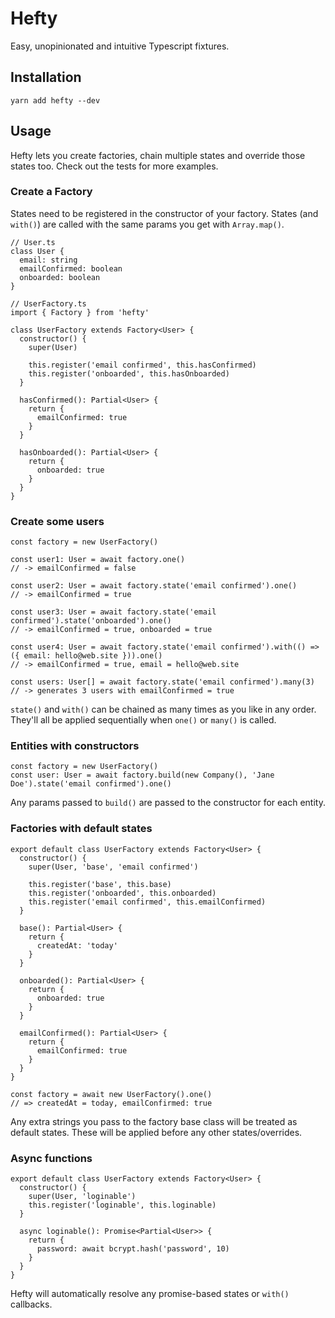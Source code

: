 # Hefty
Easy, unopinionated and intuitive Typescript fixtures.

## Installation
`yarn add hefty --dev`

## Usage
Hefty lets you create factories, chain multiple states and override those states too. Check out the tests for more examples.

### Create a Factory
States need to be registered in the constructor of your factory. States (and `with()`) are called with the same params you get with `Array.map()`.

```
// User.ts
class User {
  email: string
  emailConfirmed: boolean
  onboarded: boolean
}

// UserFactory.ts
import { Factory } from 'hefty'

class UserFactory extends Factory<User> {
  constructor() {
    super(User)

    this.register('email confirmed', this.hasConfirmed)
    this.register('onboarded', this.hasOnboarded)
  }

  hasConfirmed(): Partial<User> {
    return {
      emailConfirmed: true
    }
  }

  hasOnboarded(): Partial<User> {
    return {
      onboarded: true
    }
  }
}
```

### Create some users
```
const factory = new UserFactory()

const user1: User = await factory.one()
// -> emailConfirmed = false

const user2: User = await factory.state('email confirmed').one()
// -> emailConfirmed = true

const user3: User = await factory.state('email confirmed').state('onboarded').one()
// -> emailConfirmed = true, onboarded = true

const user4: User = await factory.state('email confirmed').with(() => ({ email: hello@web.site })).one()
// -> emailConfirmed = true, email = hello@web.site

const users: User[] = await factory.state('email confirmed').many(3)
// -> generates 3 users with emailConfirmed = true
```

`state()` and `with()` can be chained as many times as you like in any order. They'll all be applied sequentially when `one()` or `many()` is called.

### Entities with constructors
```
const factory = new UserFactory()
const user: User = await factory.build(new Company(), 'Jane Doe').state('email confirmed').one()
```

Any params passed to `build()` are passed to the constructor for each entity.

### Factories with default states
```
export default class UserFactory extends Factory<User> {
  constructor() {
    super(User, 'base', 'email confirmed')

    this.register('base', this.base)
    this.register('onboarded', this.onboarded)
    this.register('email confirmed', this.emailConfirmed)
  }

  base(): Partial<User> {
    return {
      createdAt: 'today'
    }
  }

  onboarded(): Partial<User> {
    return {
      onboarded: true
    }
  }

  emailConfirmed(): Partial<User> {
    return {
      emailConfirmed: true
    }
  }
}

const factory = await new UserFactory().one()
// => createdAt = today, emailConfirmed: true 
```

Any extra strings you pass to the factory base class will be treated as default states. These will be applied before any other states/overrides.

### Async functions
```
export default class UserFactory extends Factory<User> {
  constructor() {
    super(User, 'loginable')
    this.register('loginable', this.loginable)
  }

  async loginable(): Promise<Partial<User>> {
    return {
      password: await bcrypt.hash('password', 10)
    }
  }
}
```

Hefty will automatically resolve any promise-based states or `with()` callbacks.

